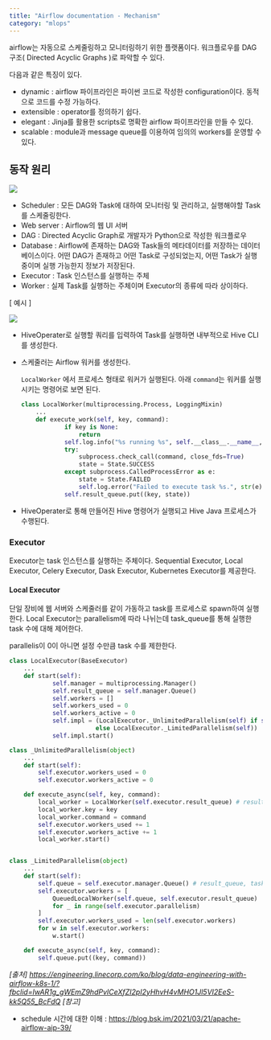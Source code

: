 ```yaml
---
title: "Airflow documentation - Mechanism"
category: "mlops"
---
```


airflow는 자동으로 스케줄링하고 모니터링하기 위한 플랫폼이다.
워크플로우를 DAG구조( Directed Acyclic Graphs )로 파악할 수 있다.

다음과 같은 특징이 있다.
- dynamic : airflow 파이프라인은 파이썬 코드로 작성한 configuration이다. 동적으로 코드를 수정 가능하다.
- extensible : operator를 정의하기 쉽다.
- elegant : Jinja를 활용한 scripts로 명확한 airflow 파이프라인을 만들 수 있다.
- scalable :  module과 message queue를 이용하여 임의의 workers를 운영할 수 있다.

## 동작 원리  
![](https://res.cloudinary.com/bucketplace-co-kr/image/upload/w_1000/airflow_4.png)
- Scheduler : 모든 DAG와 Task에 대하여 모니터링 및 관리하고, 실행해야할 Task를 스케줄링한다.
- Web server : Airflow의 웹 UI 서버
- DAG : Directed Acyclic Graph로 개발자가 Python으로 작성한 워크플로우
- Database : Airflow에 존재하는 DAG와 Task들의 메타데이터를 저장하는 데이터베이스이다. 어떤 DAG가 존재하고 어떤 Task로 구성되었는지, 어떤 Task가 실행 중이며 실행 가능한지 정보가 저장된다.
- Executor : Task 인스턴스를 실행하는 주체
- Worker : 실제 Task를 실행하는 주체이며 Executor의 종류에 따라 상이하다.

[ 예시 ]  

![](https://engineering.linecorp.com/wp-content/uploads/2021/01/k8sdataeng2-1536x694.png)

- HiveOperater로 실행할 쿼리를 입력하여 Task를 실행하면 내부적으로 Hive CLI를 생성한다. 
- 스케줄러는 Airflow 워커를 생성한다.

    `LocalWorker` 에서 프로세스 형태로 워커가 실행된다. 아래 `command`는 워커를 실행시키는 명령어로 보면 된다.

    ```python
    class LocalWorker(multiprocessing.Process, LoggingMixin)
        ...
        def execute_work(self, key, command):
                if key is None:
                    return
                self.log.info("%s running %s", self.__class__.__name__, command)
                try:
                    subprocess.check_call(command, close_fds=True)
                    state = State.SUCCESS
                except subprocess.CalledProcessError as e:
                    state = State.FAILED
                    self.log.error("Failed to execute task %s.", str(e))
                self.result_queue.put((key, state))
    ```

- HiveOperater로 통해 만들어진 Hive 명령어가 실행되고 Hive Java 프로세스가 수행된다.

### Executor
Executor는 task 인스턴스를 실행하는 주체이다. Sequential Executor, Local Executor, Celery Executor, Dask Executor, Kubernetes Executor를 제공한다.

#### Local Executor
단일 장비에 웹 서버와 스케줄러를 같이 가동하고 task를 프로세스로 spawn하여 실행한다. 
Local Executor는 parallelism에 따라 나뉘는데 task_queue를 통해 실행한 task 수에 대해 제어한다. 

parallelis이 0이 아니면 설정 수만큼 task 수를 제한한다.

```python
class LocalExecutor(BaseExecutor)
    ...
    def start(self):
            self.manager = multiprocessing.Manager()
            self.result_queue = self.manager.Queue()
            self.workers = []
            self.workers_used = 0
            self.workers_active = 0
            self.impl = (LocalExecutor._UnlimitedParallelism(self) if self.parallelism == 0
                        else LocalExecutor._LimitedParallelism(self))
            self.impl.start()
```

```python 
class _UnlimitedParallelism(object) 
    ...
    def start(self):
        self.executor.workers_used = 0
        self.executor.workers_active = 0

    def execute_async(self, key, command):
        local_worker = LocalWorker(self.executor.result_queue) # result_queue를 대상으로 local를 생성한다.
        local_worker.key = key
        local_worker.command = command
        self.executor.workers_used += 1
        self.executor.workers_active += 1
        local_worker.start()


class _LimitedParallelism(object)
    ...
    def start(self):
        self.queue = self.executor.manager.Queue() # result_queue, task_queue를 대상으로 local 워커 수를 제한한다.
        self.executor.workers = [
            QueuedLocalWorker(self.queue, self.executor.result_queue)
            for _ in range(self.executor.parallelism)
        ]
        self.executor.workers_used = len(self.executor.workers)
        for w in self.executor.workers:
            w.start()

    def execute_async(self, key, command):
        self.queue.put((key, command))

```



*[출처] https://engineering.linecorp.com/ko/blog/data-engineering-with-airflow-k8s-1/?fbclid=IwAR1g_gWEmZ9hdPvICeXfZI2pI2yHhvH4vMHO1Jl5VI2EeS-kk5Q55_BcFdQ*
*[참고]*
- schedule 시간에 대한 이해 : https://blog.bsk.im/2021/03/21/apache-airflow-aip-39/